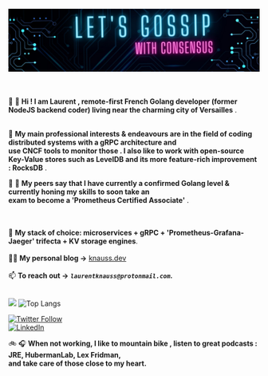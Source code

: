 ![banner](./image.jpeg)
<br>  
&nbsp;

 👋 👋  **Hi !   I am Laurent , remote-first French Golang developer (former NodeJS backend coder) living near the charming city of Versailles** . <br>
 <br>
  
 👀 **My main professional interests & endeavours are in the field of  coding distributed systems with a gRPC architecture and** <br>
  **use CNCF tools to monitor those . I also like to work with open-source  Key-Value stores such as LevelDB and its more feature-rich improvement : RocksDB** . 
 <br>
 

👨 👩 **My peers say that I have  currently a confirmed Golang level & currently honing my skills to soon take an  
exam to become a  'Prometheus Certified Associate'** .
<br>
&nbsp;

&nbsp;  
🌱 **My stack of choice: microservices + gRPC + 'Prometheus-Grafana-Jaeger' trifecta + KV storage engines**.   <br>
&nbsp;  
✍🏻 **My personal blog  ->**  [knauss.dev](https://knauss.dev)<br>
&nbsp;  
📫 **To reach out   ->**   ***`laurentknauss@protonmail.com`.*** <br>
&nbsp;  

![](https://github-readme-stats.vercel.app/api?username=laurentknauss&show_icons=true)  ![Top Langs](https://github-readme-stats.vercel.app/api/top-langs/?username=laurentknauss&theme=light)
&nbsp;


[![Twitter Follow](https://img.shields.io/twitter/follow/laurentknauss?color=1DA1F2&logo=twitter&style=for-the-badge)](https://twitter.com/laurentknauss)          
[![LinkedIn](https://img.shields.io/badge/LinkedIn-0077B5?style=for-the-badge&logo=linkedin&logoColor=white)](https://www.linkedin.com/in/laurent-knauss/)
&nbsp;



🚲 🎧 **When not working, I like to mountain bike , listen to great podcasts : JRE, HubermanLab, Lex Fridman,  
and take care of those close to my heart.**  
&nbsp;
&nbsp;

